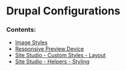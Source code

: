# Drupal Configurations

### Contents:

- [Image Styles](https://github.com/davidloop/drupal-configurations/tree/main/Image%20Styles)
- [Responsive Preview Device](https://github.com/davidloop/drupal-configurations/tree/main/Responsive%20Preview%20Device)
- [Site Studio - Custom Styles - Layout](https://github.com/davidloop/drupal-configurations/tree/main/Site%20Studio/Custom%20Styles/Layout)
- [Site Studio - Helpers - Styling](https://github.com/davidloop/drupal-configurations/tree/main/Site%20Studio/Helpers/Styling)
